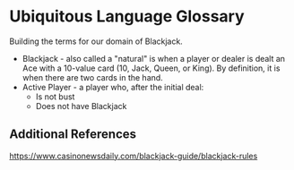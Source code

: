 # Ubiquitous Language Glossary

Building the terms for our domain of Blackjack.

* Blackjack - also called a "natural" is when a player or dealer is dealt an Ace with a 10-value card (10, Jack, Queen, or King). By definition, it is when there are two cards in the hand.
* Active Player - a player who, after the initial deal:
     - Is not bust
     - Does not have Blackjack


## Additional References

https://www.casinonewsdaily.com/blackjack-guide/blackjack-rules
